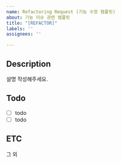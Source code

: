```yaml
---
name: Refactoring Request (기능 수정 템플릿)
about: 기능 이슈 관련 템플릿
title: "[REFACTOR]"
labels: ''
assignees: ''

---
```


## Description

설명 작성해주세요.

## Todo
- [ ] todo
- [ ] todo

## ETC
그 외
